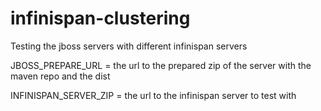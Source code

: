 # infinispan-clustering
Testing the jboss servers with different infinispan servers

JBOSS_PREPARE_URL = the url to the prepared zip of the server with the maven repo and the dist

INFINISPAN_SERVER_ZIP = the url to the infinispan server to test with
